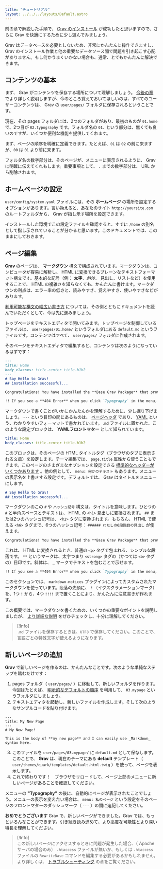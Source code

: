 ```yaml
---
title: "チュートリアル"
layout: ../../../layouts/Default.astro
---
```


前の章で解説した手順で、 [Grav のインストール](../03.installation/) が成功したと思いますので、さらに Grav を快適にするために少し遊んでみましょう。

Grav はデータベースを必要としないため、非常にかんたんに操作できますし、 Grav のインストール作業と他の重要なデータソース間で問題を引き起こす心配がありません。もし何かうまくいかない場合も、通常、とてもかんたんに解決できます。

<h2 id="content-basics">コンテンツの基本</h2>

まず、 Grav がコンテンツを保存する場所について理解しましょう。 [今後の章](../06.folder-structure/) でより詳しく説明しますが、今のところ覚えておいてほしいのは、すべてのユーザーコンテンツは、 Grav の `user/pages/` フォルダに保存されるということです。

現在、その pages フォルダには、2つのフォルダがあり、最初のものが `01.home` で、2つ目が `02.typography` です。フォルダ名の `01.` という部分は、無くても良いのですが、いくつか便利な機能を提供してくれます。

まず、ページの順序を明確に定義できます。たとえば、`01` は `02` の前に来ますが、`00` は `01` より前に来ます。

フォルダ名の数字部分は、そのページが、メニューに表示されるように、 Grav に明確に伝えてくれもします。重要事項として、 `.` までの数字部分は、 URL から削除されます。

<h2 id="home-page-configuration">ホームページの設定</h2>

`user/config/system.yaml` ファイルには、その __ホームページ__ の場所を設定するオプションがあります。言い換えると、あなたのサイト `http://yoursite.com` のルートフォルダから、 Grav が指し示す場所を設定できます。

インストールした環境でこの設定ファイルを確認すると、すでに `/home` の別名として指し示されていることが分かると思います。このドキュメントでは、このままにしておきます。

<h2 id="page-editing">ページ編集</h2>

**Grav** のページは、 **マークダウン** 構文で構成されています。マークダウンは、コンピュータが容易に解析し、 HTML に変換できるプレーンなテキストフォーマット構文です。基本的な記号（例： **太字**、_斜体_、 見出し、リストなど）を使用することで、 HTML の複雑さを知らなくても、かんたんに書けます。マークダウンの利点は、エラー率の低さと、読みやすさ、覚えやすさ、使いやすさなどがあります。

[利用可能な構文の幅広い書き方](../../02.content/04.markdown/) については、その例とともにドキュメントを読んでいただくとして、今は先に進みましょう。

トップページをテキストエディタで開いてみます。トップページを制御しているファイルは、 `user/pages/01.home/` というフォルダにある `default.md` というファイルです。コンテンツはすべて、 `user/pages/` フォルダに作成されます。

そのページをテキストエディタで編集すると、コンテンツは次のようになっているはずです：

```markdown
---
title: Home
body_classes: title-center title-h1h2
---
# Say Hello to Grav!
## installation successful...

Congratulations! You have installed the **Base Grav Package** that provides a **simple page** and the default **Quark** theme to get you started.

!! If you see a **404 Error** when you click `Typography` in the menu, please refer to the [troubleshooting guide](https://learn.getgrav.org/troubleshooting/page-not-found).
```

マークダウンで書くことがいかにかんたんかを理解するために、少し掘り下げましょう。 `---` という目印の間にあるものは、 [ページヘッダ](../../02.content/02.headers/) であり、 [YAML](../../08.advanced/11.yaml/) という、わかりやすいフォーマットで書かれています。`.md` ファイルに置かれた、このような設定ブロックは、 **YAMLフロントマター** として知られています。

```yaml
title: Home
body_classes: title-center title-h1h2
```

このブロックは、そのページの HTML タイトルタグ（ブラウザのタブに表示される文章）を設定します。テーマ編集では、 `page.title` 属性から使うこともできます。このページのさまざまなオプションを設定できる [標準的なヘッダーがいくつかあります](../../02.content/02.headers/) 。他の例として、 `menu: 何かのテキスト` もあります。メニューの表示名を上書きする設定です。デフォルトでは、 Grav はタイトルをメニューにします。

```markdown
# Say Hello to Grav!
## installation successful...
```

マークダウンのこの `#` や `ハッシュ記号` 構文は、タイトルを意味します。ひとつの `#` と半角スペースとテキストは、 HTML の `<h1>` 見出しに変換されます。 `##` または2つのハッシュ記号は、 `<h2>` タグに変換されます。もちろん、 HTML で使える `<h6>` タグまで、6つのハッシュ記号： `###### わたしの6段階目の見出し` が使えます。

```markdown
Congratulations! You have installed the **Base Grav Package** that provides a **simple page** and the default **Quark** theme to get you started.
```

これは、 HTML に変換されるとき、普通の `<p>` タグで包まれる、シンプルな段落です。 `**` というマークは、太字つまり `<strong>` タグの（かつては `<b>` タグの）目印です。斜体は、 `_` マークでテキストを包むことで示せます。

```markdown
!! If you see a **404 Error** when you click `Typography` in the menu, please refer to the [troubleshooting guide](https://learn.getgrav.org/troubleshooting/page-not-found).
```

このセクションでは、 `markdown-notices` プラグインによってカスタムされたマークダウンを使っています。段落の先頭に、 `!` （イクスクラメーションマーク）を、1つ `!` から、4つ `!!!!` まで置くことにより、かんたんに注意書きが作れます。

この概要では、マークダウンを書くための、いくつかの重要なポイントを説明しましたが、 [より詳細な説明](../../02.content/04.markdown/) をぜひチェックし、十分に理解してください。

> [!Info]  
> `.md` ファイルを保存するときは、`UTF8` で保存してください。このことで、言語ごとの特殊文字が使えるようになります。

<h2 id="adding-a-new-page">新しいページの追加</h2>

**Grav** で新しいページを作るのは、かんたんなことです。次のような単純なステップを踏むだけです：

1. pages フォルダ（ `user/pages/` ）に移動して、新しいフォルダを作ります。今回はたとえば、 [明示的なデフォルトの順序](../../02.content/01.content-pages/) を利用して、 `03.mypage` というフォルダにしましょう。
2. テキストエディタを起動し、新しいファイルを作成します。そして次のようなサンプルコードを貼り付けます。

```
---
title: My New Page
---
# My New Page!

This is the body of **my new page** and I can easily use _Markdown_ syntax here.
```

3. このファイルを `user/pages/03.mypage/` に `default.md` として保存します。このことで、 **Grav** は、現在のテーマにある **default** テンプレート（ `user/themes/quark/templates/default.html.twig` ）を使って、ページを表示します。
4. これで終わりです！　ブラウザをリロードして、ページ上部のメニューに新しいページがあることを確認してください。

メニューの **"Typography"** の後に、自動的にページが表示されたことでしょう。メニューの表示を変えたい場合は、 `menu: 私のページ` という設定をそのページのフロントマターのダッシュマーク（ `---` ）の間に追記してください。

**おめでとうございます** Grav で、新しいページができました。Grav では、もっといろんなことができます。引き続き読み進めて、より高度な可能性とより深い特長を理解してください。

> [!Info]  
> この新しいページにアクセスするときに問題が発生した場合、（ Apache サーバの場合のみ） `.htaccess` ファイルが無いか、もしくは `.htaccess` ファイルの `RewriteBase` コマンドを編集する必要があるかもしれません。より詳しくは、 [トラブルシューティング](../../11.troubleshooting/) の章をご覧ください。

